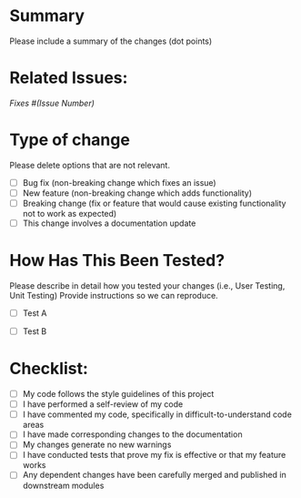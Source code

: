 # Summary

Please include a summary of the changes (dot points)


# Related Issues:

_Fixes #(Issue Number)_



# Type of change

Please delete options that are not relevant.

- [ ] Bug fix (non-breaking change which fixes an issue)
- [ ] New feature (non-breaking change which adds functionality)
- [ ] Breaking change (fix or feature that would cause existing functionality not to work as expected)
- [ ] This change involves a documentation update

# How Has This Been Tested?
Please describe in detail how you tested your changes (i.e., User Testing, Unit Testing)
Provide instructions so we can reproduce.

- [ ] Test A
- [ ] Test B


# Checklist:
- [ ] My code follows the style guidelines of this project
- [ ] I have performed a self-review of my code
- [ ] I have commented my code, specifically in difficult-to-understand code areas
- [ ] I have made corresponding changes to the documentation
- [ ] My changes generate no new warnings
- [ ] I have conducted tests that prove my fix is effective or that my feature works
- [ ] Any dependent changes have been carefully merged and published in downstream modules